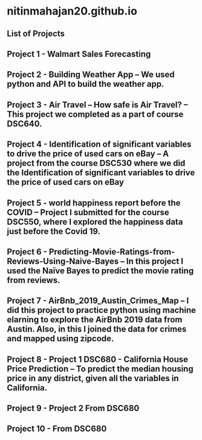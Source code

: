 # nitinmahajan20.github.io

## List of Projects

## Project 1 - Walmart Sales Forecasting


## Project 2 - Building Weather App – We used python and API to build the weather app. 
## Project 3 - Air Travel – How safe is Air Travel? – This project we completed as a part of course DSC640. 
## Project 4 - Identification of significant variables to drive the price of used cars on eBay – A project from the course DSC530 where we did the Identification of significant variables to drive the price of used cars on eBay
## Project 5 - world happiness report before the COVID – Project I submitted for the course DSC550, where I explored the happiness data just before the Covid 19. 
## Project 6 - Predicting-Movie-Ratings-from-Reviews-Using-Naive-Bayes – In this project I used the Naïve Bayes to predict the movie rating from reviews. 
## Project 7 -	AirBnb_2019_Austin_Crimes_Map – I did this project to practice python using machine elarning to explore the AirBnb 2019 data from Austin. Also, in this I joined the data for crimes and mapped using zipcode.
## Project 8 -	Project 1 DSC680 - California House Price Prediction – To predict the median housing price in any district, given all the variables in California. 
## Project 9 - Project 2 From DSC680
## Project 10 -  From DSC680

